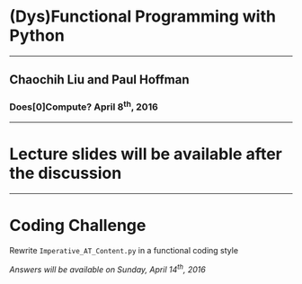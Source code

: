 <!-- background: #000100 -->
<!-- color: #feffd4 -->
<!-- font: metronova -->

# (Dys)Functional Programming with Python
---

## Chaochih Liu and Paul Hoffman
### Does[0]Compute? April 8<sup>th</sup>, 2016

***

# Lecture slides will be available after the discussion

***

# Coding Challenge

Rewrite `Imperative_AT_Content.py` in a functional coding style

*Answers will be available on Sunday, April 14<sup>th</sup>, 2016*